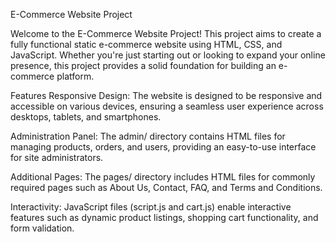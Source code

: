 
E-Commerce Website Project

Welcome to the E-Commerce Website Project! This project aims to create a fully functional static e-commerce website using HTML, CSS, and JavaScript. Whether you're just starting out or looking to expand your online presence, this project provides a solid foundation for building an e-commerce platform.


Features
Responsive Design: The website is designed to be responsive and accessible on various devices, ensuring a seamless user experience across desktops, tablets, and smartphones.

Administration Panel: The admin/ directory contains HTML files for managing products, orders, and users, providing an easy-to-use interface for site administrators.

Additional Pages: The pages/ directory includes HTML files for commonly required pages such as About Us, Contact, FAQ, and Terms and Conditions.

Interactivity: JavaScript files (script.js and cart.js) enable interactive features such as dynamic product listings, shopping cart functionality, and form validation.
